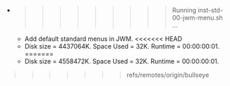 * >>>>>>>>> Running inst-std-00-jwm-menu.sh ...
  * Add default standard menus in JWM.
<<<<<<< HEAD
  * Disk size = 4437064K. Space Used = 32K. Runtime = 00:00:00:01.
=======
  * Disk size = 4558472K. Space Used = 32K. Runtime = 00:00:00:01.
>>>>>>> refs/remotes/origin/bullseye
